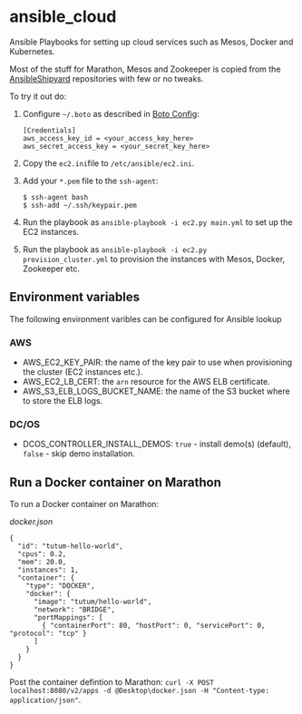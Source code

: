 # ansible_cloud
Ansible Playbooks for setting up cloud services such as Mesos, Docker and Kubernetes.

Most of the stuff for Marathon, Mesos and Zookeeper is copied from the [AnsibleShipyard](https://github.com/AnsibleShipyard) repositories with few or no tweaks.

To try it out do:

1. Configure `~/.boto` as described in [Boto Config](http://boto.readthedocs.org/en/latest/boto_config_tut.html):

   ```
   [Credentials]
   aws_access_key_id = <your_access_key_here>
   aws_secret_access_key = <your_secret_key_here>
   ```
1. Copy the `ec2.ini`file to `/etc/ansible/ec2.ini`.
1. Add your `*.pem` file to the `ssh-agent`:

   ```
   $ ssh-agent bash 
   $ ssh-add ~/.ssh/keypair.pem 
   ```
1. Run the playbook as `ansible-playbook -i ec2.py main.yml` to set up the EC2 instances.
1. Run the playbook as `ansible-playbook -i ec2.py provision_cluster.yml` to provision the instances with Mesos, Docker, Zookeeper etc.

## Environment variables
The following environment varibles can be configured for Ansible lookup

### AWS
* AWS_EC2_KEY_PAIR: the name of the key pair to use when provisioning the cluster (EC2 instances etc.).
* AWS_EC2_LB_CERT: the `arn` resource for the AWS ELB certificate.
* AWS_S3_ELB_LOGS_BUCKET_NAME: the name of the S3 bucket where to store the ELB logs.

### DC/OS
* DCOS_CONTROLLER_INSTALL_DEMOS: `true` - install demo(s) (default), `false` - skip demo installation.

## Run a Docker container on Marathon

To run a Docker container on Marathon:

*docker.json*
```
{
  "id": "tutum-hello-world",
  "cpus": 0.2,
  "mem": 20.0,
  "instances": 1,
  "container": {
    "type": "DOCKER",
    "docker": {
      "image": "tutum/hello-world",
      "network": "BRIDGE",
      "portMappings": [
        { "containerPort": 80, "hostPort": 0, "servicePort": 0, "protocol": "tcp" }
      ]
    }
  }
}
```
Post the container defintion to Marathon: `curl -X POST localhost:8080/v2/apps -d @Desktop\docker.json -H "Content-type: application/json"`.
